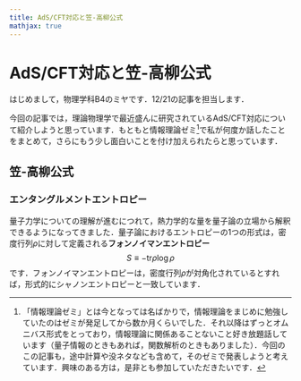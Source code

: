 ```yaml
---
title: AdS/CFT対応と笠-高柳公式
mathjax: true
---
```


# AdS/CFT対応と笠-高柳公式

はじめまして，物理学科B4のミヤです．12/21の記事を担当します．

今回の記事では，理論物理学で最近盛んに研究されているAdS/CFT対応について紹介しようと思っています．もともと情報理論ゼミ[^1]で私が何度か話したことをまとめて，さらにもう少し面白いことを付け加えられたらと思っています．



## 笠-高柳公式



### エンタングルメントエントロピー

量子力学についての理解が進むにつれて，熱力学的な量を量子論の立場から解釈できるようになってきました．量子論におけるエントロピーの1つの形式は，密度行列$\rho$に対して定義される**フォンノイマンエントロピー**
$$
  S
  \equiv
  -\text{tr}\rho\log\rho  
$$
です．フォンノイマンエントロピーは，密度行列$\rho$が対角化されているとすれば，形式的にシャノンエントロピーと一致しています．












[^1]: 「情報理論ゼミ」とは今となっては名ばかりで，情報理論をまじめに勉強していたのはゼミが発足してから数か月くらいでした．それ以降はずっとオムニバス形式をとっており，情報理論に関係あることないこと好き放題話しています（量子情報のときもあれば，関数解析のときもありました）．今回のこの記事も，途中計算や没ネタなども含めて，そのゼミで発表しようと考えています．興味のある方は，是非とも参加していただきたいです．
